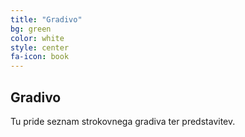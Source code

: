 ```yaml
---
title: "Gradivo"
bg: green
color: white
style: center
fa-icon: book
---
```


## Gradivo

Tu pride seznam strokovnega gradiva ter predstavitev.

